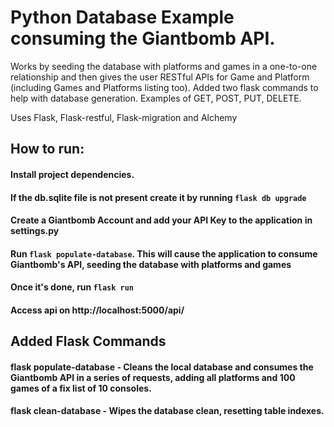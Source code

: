 # Python Database Example consuming the Giantbomb API. 
Works by seeding the database with platforms and games in a one-to-one relationship and then gives the user RESTful APIs for Game and Platform (including Games and Platforms listing too). Added two flask commands to help with database generation. Examples of GET, POST, PUT, DELETE.

Uses Flask, Flask-restful, Flask-migration and Alchemy

## How to run:

#### Install project dependencies.  
#### If the db.sqlite file is not present create it by running ```flask db upgrade```  
#### Create a Giantbomb Account and add your API Key to the application in settings.py  
#### Run ```flask populate-database```. This will cause the application to consume Giantbomb's API, seeding the database with platforms and games  
#### Once it's done, run ```flask run```  
#### Access api on http://localhost:5000/api/


## Added Flask Commands ###
#### flask populate-database - Cleans the local database and consumes the Giantbomb API in a series of requests, adding all platforms and 100 games of a fix list of 10 consoles.
#### flask clean-database - Wipes the database clean, resetting table indexes.

